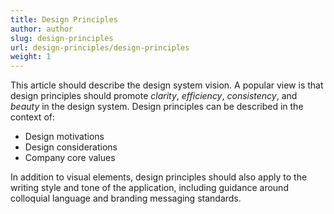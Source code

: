 ```yaml
---
title: Design Principles
author: author
slug: design-principles
url: design-principles/design-principles
weight: 1
---
```



This article should describe the design system vision. A popular view is that design principles should promote *clarity*, *efficiency*, *consistency*, and *beauty* in the design system. Design principles can be described in the context of:

* Design motivations
* Design considerations
* Company core values

In addition to visual elements, design principles should also apply to the writing style and tone of the application, including guidance around colloquial language and branding messaging standards.
